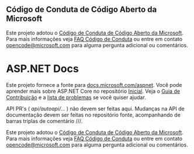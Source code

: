 ## Código de Conduta de Código Aberto da Microsoft

Este projeto adotou o [Código de Conduta de Código Aberto da Microsoft](https://opensource.microsoft.com/codeofconduct/).
Para mais informações veja [FAQ Código de Conduta](https://opensource.microsoft.com/codeofconduct/faq/) ou entre em contato [opencode@microsoft.com](mailto:opencode@microsoft.com) para alguma pergunta adicional ou comentários.

ASP.NET Docs
============

Este projeto fornece a fonte para [docs.microsoft.com/aspnet](https://docs.microsoft.com/aspnet). Você pode aprender mais sobre ASP.NET Core no repositório [Inicial](https://github.com/aspnet/home). Veja o [Guia de Contribuição](CONTRIBUTING.md) e a [lista de problemas](https://github.com/aspnet/Docs/issues) se você quiser ajudar.

API PR's ( *api/autoapi/...* ) não devem ser feitas aqui. Mudanças na API de documentação devem ser feitas no repositório fonte, acompanhando de barras triplas de comentário ///.

Este projeto adotou o [Código de Conduta de Código Aberto da Microsoft](https://opensource.microsoft.com/codeofconduct/).
Para mais informações veja [FAQ Código de Conduta](https://opensource.microsoft.com/codeofconduct/faq/) ou entre em contato [opencode@microsoft.com](mailto:opencode@microsoft.com) para alguma pergunta adicional ou comentários.
